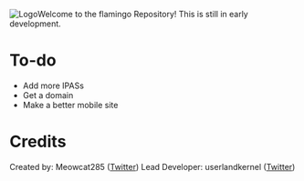 ![Logo](https://flamingo-website.github.io/Flamingo-logos/logo.png)Welcome to the flamingo Repository! 
This is still in early development. 

# To-do

 - Add more IPASs
 - Get a domain
 - Make a better mobile site

# Credits
Created by: Meowcat285 ([Twitter](https://twitter.com/meowcat285))
Lead Developer: userlandkernel ([Twitter](https://twitter.com/userlandkernel))



